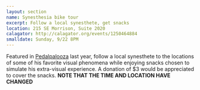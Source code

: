 ```yaml
---
layout: section
name: Synesthesia bike tour
excerpt: Follow a local synesthete, get snacks
location: 215 SE Morrison, Suite 2020
calagator: http://calagator.org/events/1250464884
smalldate: Sunday, 9/22 8PM
---	
```


Featured in [Pedalpalooza](http://www.shift2bikes.org/cal/viewpp2013.php) last year, follow a local synesthete to the locations of some of his favorite visual phenomena while enjoying snacks chosen to simulate his extra-visual experience. A donation of $3 would be appreciated to cover the snacks. **NOTE THAT THE TIME AND LOCATION HAVE CHANGED**
